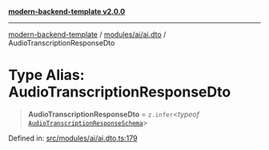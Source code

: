 [**modern-backend-template v2.0.0**](../../../../README.md)

***

[modern-backend-template](../../../../modules.md) / [modules/ai/ai.dto](../README.md) / AudioTranscriptionResponseDto

# Type Alias: AudioTranscriptionResponseDto

> **AudioTranscriptionResponseDto** = `z.infer`\<*typeof* [`AudioTranscriptionResponseSchema`](../variables/AudioTranscriptionResponseSchema.md)\>

Defined in: [src/modules/ai/ai.dto.ts:179](https://github.com/maemreyo/saas-4cus-nodejs/blob/1a77de11cd6eaefe66c31c7f5de281673fc25ce5/src/modules/ai/ai.dto.ts#L179)

